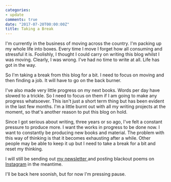 ```yaml
---
categories:
- update
comments: true
date: "2017-07-20T00:00:00Z"
title: Taking a Break
---
```

  
I'm currently in the business of moving across the country. I'm packing up my whole life into boxes. Every time I move I forget how all consuming and stressful it is. Foolishly, I thought I could carry on writing this blog whilst I was moving. Clearly, I was wrong. I've had no time to write at all. Life has got in the way.  

So I'm taking a break from this blog for a bit. I need to focus on moving and then finding a job. It will have to go on the back burner.  

I've also made very little progress on my next books. Words per day have slowed to a trickle. So I need to focus on them if I am going to make any progress whatsoever. This isn't just a short term thing but has been evident in the last few months. I'm a little burnt out with all my writing projects at the moment, so that's another reason to put this blog on hold.  

Since I got serious about writing, three years or so ago, I've felt a constant pressure to produce more. I want the works in progress to be done now. I want to constantly be producing new books and material. The problem with this way of thinking is that it becomes exhausting after a while. Other people may be able to keep it up but I need to take a break for a bit and reset my thinking.  

I will still be sending out <a href="http://tinyletter.com/davidralphlewis">my newsletter </a>and posting blackout poems on<a href="https://www.instagram.com/davidralphlewis/"> Instagram</a> in the meantime.  

I'll be back here soonish, but for now I'm pressing pause.  
